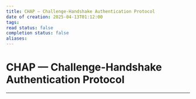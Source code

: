 ```yaml
---
title: CHAP — Challenge-Handshake Authentication Protocol
date of creation: 2025-04-13T01:12:00
tags: 
read status: false
completion status: false
aliases:
---
```

# CHAP — Challenge-Handshake Authentication Protocol
---
